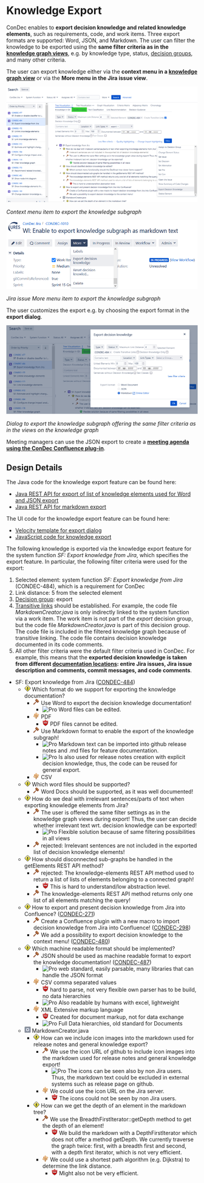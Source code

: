 # Knowledge Export

ConDec enables to **export decision knowledge and related knowledge elements**, such as requirements, code, and work items.
Three export formats are supported: Word, JSON, and Markdown.
The user can filter the knowledge to be exported using the **same filter criteria 
as in the [knowledge graph views](knowledge-visualization.md)**, e.g. by knowledge type, status, [decision groups](decision-grouping.md), and many other criteria.

The user can export knowledge either via the **context menu in a [knowledge graph view](knowledge-visualization.md)** or
via the **More menu in the Jira issue view**.

![Context menu item to export the knowledge subgraph](../screenshots/export_context_menu.png)

*Context menu item to export the knowledge subgraph*

![Jira issue *More* menu item to export the knowledge subgraph](../screenshots/export_more_menu.png)

*Jira issue *More* menu item to export the knowledge subgraph*

The user customizes the export e.g. by choosing the export format in the **export dialog**.

![Dialog to export the knowledge subgraph](../screenshots/export_dialog.png)

*Dialog to export the knowledge subgraph offering the same filter criteria as in the views on the knowledge graph*

Meeting managers can use the JSON export to create a 
**[meeting agenda using the ConDec Confluence plug-in](https://github.com/cures-hub/cures-condec-confluence)**.

## Design Details
The Java code for the knowledge export feature can be found here:

- [Java REST API for export of list of knowledge elements used for Word and JSON export](../../src/main/java/de/uhd/ifi/se/decision/management/jira/rest/KnowledgeRest.java)
- [Java REST API for markdown export](../../src/main/java/de/uhd/ifi/se/decision/management/jira/rest/ViewRest.java)

The UI code for the knowledge export feature can be found here:

- [Velocity template for export dialog](../../src/main/resources/templates/dialogs/exportDialog.vm)
- [JavaScript code for knowledge export](../../src/main/resources/js/condec.export.js)

The following knowledge is exported via the knowledge export feature for the system function *SF: Export knowledge from Jira*, which specifies the export feature.
In particular, the following filter criteria were used for the export:

1) Selected element: system function *SF: Export knowledge from Jira* (CONDEC-484), which is a requirement for ConDec
2) Link distance: 5 from the selected element
3) [Decision group](decision-grouping.md): export
4) [Transitive links](knowledge-visualization.md) should be established. 
For example, the code file *MarkdownCreator.java* is only indirectly linked to the system function via a work item. 
The work item is not part of the *export* decision group, but the code file *MarkdownCreator.java* is part of this decision group.
The code file is included in the filtered knowledge graph because of transitive linking.
The code file contains decision knowledge documented in its code comments.
5) All other filter criteria were the default filter criteria used in ConDec.
For example, this means that the **exported decision knowledge is taken from different [documentation locations](documentation.md): entire Jira issues, 
Jira issue description and comments, commit messages, and code comments**.

- SF: Export knowledge from Jira ([CONDEC-484](https://jira-se.ifi.uni-heidelberg.de/browse/CONDEC-484))
	- ![Issue](https://raw.githubusercontent.com/cures-hub/cures-condec-jira/master/src/main/resources/images/issue.png) Which format do we support for exporting the knowledge documentation?
		- ![Decision](https://raw.githubusercontent.com/cures-hub/cures-condec-jira/master/src/main/resources/images/decision.png) Use Word to export the decision knowledge documentation!
			- ![Pro](https://raw.githubusercontent.com/cures-hub/cures-condec-jira/master/src/main/resources/images/argument_pro.png) Word files can be edited.
		- ![Alternative](https://raw.githubusercontent.com/cures-hub/cures-condec-jira/master/src/main/resources/images/alternative.png) PDF
			- ![Con](https://raw.githubusercontent.com/cures-hub/cures-condec-jira/master/src/main/resources/images/argument_con.png) PDF files cannot be edited.
		- ![Decision](https://raw.githubusercontent.com/cures-hub/cures-condec-jira/master/src/main/resources/images/decision.png) Use Markdown format to enable the export of the knowledge subgraph!
			- ![Pro](https://raw.githubusercontent.com/cures-hub/cures-condec-jira/master/src/main/resources/images/argument_pro.png) Markdown text can be imported into github release notes and .md files for feature documentation.
			- ![Pro](https://raw.githubusercontent.com/cures-hub/cures-condec-jira/master/src/main/resources/images/argument_pro.png) Is also used for release notes creation with explicit decision knowledge, thus, the code can be reused for general export.
		- ![Alternative](https://raw.githubusercontent.com/cures-hub/cures-condec-jira/master/src/main/resources/images/alternative.png) CSV
	- ![Issue](https://raw.githubusercontent.com/cures-hub/cures-condec-jira/master/src/main/resources/images/issue.png) Which word files should be supported?
		- ![Decision](https://raw.githubusercontent.com/cures-hub/cures-condec-jira/master/src/main/resources/images/decision.png) Word Docs should be supported, as it was well documented!
	- ![Issue](https://raw.githubusercontent.com/cures-hub/cures-condec-jira/master/src/main/resources/images/issue.png) How do we deal with irrelevant sentences/parts of text when exporting knowledge elements from Jira?
		- ![Decision](https://raw.githubusercontent.com/cures-hub/cures-condec-jira/master/src/main/resources/images/decision.png) The user is offered the same filter settings as in the knowledge graph views during export! Thus, the user can decide whether irrelevant text wrt. decision knowledge can be exported!
			- ![Pro](https://raw.githubusercontent.com/cures-hub/cures-condec-jira/master/src/main/resources/images/argument_pro.png) Flexible solution because of same filtering possibilities in all views
		- ![Decision](https://raw.githubusercontent.com/cures-hub/cures-condec-jira/master/src/main/resources/images/decision.png) rejected: Irrelevant sentences are not included in the exported list of decision knowledge elements!
	- ![Issue](https://raw.githubusercontent.com/cures-hub/cures-condec-jira/master/src/main/resources/images/issue.png) How should disconnected sub-graphs be handled in the getElements REST API method?
		- ![Decision](https://raw.githubusercontent.com/cures-hub/cures-condec-jira/master/src/main/resources/images/decision.png) rejected: The knowledge-elements REST API method used to return a list of lists of elements belonging to a connected graph!
			- ![Con](https://raw.githubusercontent.com/cures-hub/cures-condec-jira/master/src/main/resources/images/argument_con.png) This is hard to understand/low abstraction level.
		- ![Decision](https://raw.githubusercontent.com/cures-hub/cures-condec-jira/master/src/main/resources/images/decision.png) The knowledge-elements REST API method returns only one list of all elements matching the query!
	- ![Issue](https://raw.githubusercontent.com/cures-hub/cures-condec-jira/master/src/main/resources/images/issue.png) How to export and present decision knowledge from Jira into Confluence? ([CONDEC-271](https://jira-se.ifi.uni-heidelberg.de/browse/CONDEC-271))
		- ![Decision](https://raw.githubusercontent.com/cures-hub/cures-condec-jira/master/src/main/resources/images/decision.png) Create a Confluence plugin with a new macro to import decision knowledge from Jira into Confluence! ([CONDEC-298](https://jira-se.ifi.uni-heidelberg.de/browse/CONDEC-298))
		- ![Decision](https://raw.githubusercontent.com/cures-hub/cures-condec-jira/master/src/main/resources/images/decision.png) We add a possibility to export decision knowledge to the context menu! ([CONDEC-480](https://jira-se.ifi.uni-heidelberg.de/browse/CONDEC-480))
	- ![Issue](https://raw.githubusercontent.com/cures-hub/cures-condec-jira/master/src/main/resources/images/issue.png) Which machine readable format should be implemented?
		- ![Decision](https://raw.githubusercontent.com/cures-hub/cures-condec-jira/master/src/main/resources/images/decision.png) JSON should be used as machine readable format to export the knowledge documentation! ([CONDEC-487](https://jira-se.ifi.uni-heidelberg.de/browse/CONDEC-487))
			- ![Pro](https://raw.githubusercontent.com/cures-hub/cures-condec-jira/master/src/main/resources/images/argument_pro.png) web standard, easily parsable, many libraries that can handle the JSON format
		- ![Alternative](https://raw.githubusercontent.com/cures-hub/cures-condec-jira/master/src/main/resources/images/alternative.png) CSV comma separated values
			- ![Con](https://raw.githubusercontent.com/cures-hub/cures-condec-jira/master/src/main/resources/images/argument_con.png) hard to parse, not very flexible own parser has to be build, no data hierarchies
			- ![Pro](https://raw.githubusercontent.com/cures-hub/cures-condec-jira/master/src/main/resources/images/argument_pro.png) Also readable by humans with excel, lightweight
		- ![Alternative](https://raw.githubusercontent.com/cures-hub/cures-condec-jira/master/src/main/resources/images/alternative.png) XML Extensive markup language
			- ![Con](https://raw.githubusercontent.com/cures-hub/cures-condec-jira/master/src/main/resources/images/argument_con.png) Created for document markup, not for data exchange
			- ![Pro](https://raw.githubusercontent.com/cures-hub/cures-condec-jira/master/src/main/resources/images/argument_pro.png) Full Data hierarchies, old standard for Documents
	- ![Code](https://raw.githubusercontent.com/cures-hub/cures-condec-jira/master/src/main/resources/images/code.png) MarkdownCreator.java
		- ![Issue](https://raw.githubusercontent.com/cures-hub/cures-condec-jira/master/src/main/resources/images/issue.png) How can we include icon images into the markdown used for release notes and general knowledge export?
			- ![Decision](https://raw.githubusercontent.com/cures-hub/cures-condec-jira/master/src/main/resources/images/decision.png) We use the icon URL of github to include icon images into the markdown used for release notes and general knowledge export!
				- ![Pro](https://raw.githubusercontent.com/cures-hub/cures-condec-jira/master/src/main/resources/images/argument_pro.png) The icons can be seen also by non Jira users. Thus, the markdown text could be excluded in external systems such as release page on github.
			- ![Alternative](https://raw.githubusercontent.com/cures-hub/cures-condec-jira/master/src/main/resources/images/alternative.png) We could use the icon URL on the Jira server.
				- ![Con](https://raw.githubusercontent.com/cures-hub/cures-condec-jira/master/src/main/resources/images/argument_con.png) The icons could not be seen by non Jira users.
		- ![Issue](https://raw.githubusercontent.com/cures-hub/cures-condec-jira/master/src/main/resources/images/issue.png) How can we get the depth of an element in the markdown tree?
			- ![Decision](https://raw.githubusercontent.com/cures-hub/cures-condec-jira/master/src/main/resources/images/decision.png) We use the BreadthFirstIterator::getDepth method to get the depth of an element!
				- ![Con](https://raw.githubusercontent.com/cures-hub/cures-condec-jira/master/src/main/resources/images/argument_con.png) We build the markdown with a DepthFirstIterator which does not offer a method getDepth. We currently traverse the graph twice: first, with a breadth first and second, with a depth first iterator, which is not very efficient.
			- ![Alternative](https://raw.githubusercontent.com/cures-hub/cures-condec-jira/master/src/main/resources/images/alternative.png) We could use a shortest path algorithm (e.g. Dijkstra) to determine the link distance.
				- ![Con](https://raw.githubusercontent.com/cures-hub/cures-condec-jira/master/src/main/resources/images/argument_con.png) Might also not be very efficient.